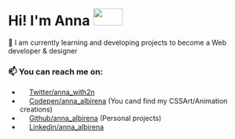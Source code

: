 <h1>Hi! I'm Anna <img src="https://media.giphy.com/media/JhZcAuGjuDmZq/giphy.gif" width="60" height="35"></h1>

🔭 I am currently learning and developing projects to become a Web developer & designer

### 📫 You can reach me on:
- <img src="https://cdn-icons-png.flaticon.com/512/733/733579.png" width="15" height="15"> [Twitter/anna_with2n](https://twitter.com/anna_with2n)
- <img src="https://cdn-icons-png.flaticon.com/512/2111/2111296.png" width="15" height="15"> [Codepen/anna_albirena](https://codepen.io/anna_albirena) (You cand find my CSSArt/Animation creations)
- <img src="https://cdn-icons-png.flaticon.com/512/270/270798.png" width="15" height="15"> [Github/anna_albirena](https://github.com/annalbirena) (Personal projects)
- <img src="https://cdn-icons-png.flaticon.com/512/174/174857.png" width="15" height="15"> [Linkedin/anna_albirena](https://www.linkedin.com/in/ana-albirena/)

<!--
**annalbirena/annalbirena** is a ✨ _special_ ✨ repository because its `README.md` (this file) appears on your GitHub profile.

Here are some ideas to get you started:

- 🔭 I’m currently working on ...
- 🌱 I’m currently learning ...
- 👯 I’m looking to collaborate on ...
- 🤔 I’m looking for help with ...
- 💬 Ask me about ...
- 📫 How to reach me: ...
- 😄 Pronouns: ...
- ⚡ Fun fact: ...
-->
